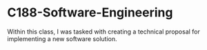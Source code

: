# C188-Software-Engineering

Within this class, I was tasked with creating a technical proposal for implementing a new software solution.
